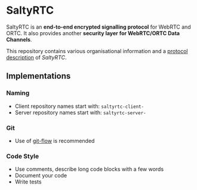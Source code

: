 # SaltyRTC

SaltyRTC is an **end-to-end encrypted signalling protocol** for WebRTC and ORTC. It also provides another **security layer for WebRTC/ORTC Data Channels**.

This repository contains various organisational information and a [protocol description](Protocol.md) of *SaltyRTC*.

## Implementations

### Naming

* Client repository names start with: ``saltyrtc-client-``
* Server repository names start with: ``saltyrtc-server-``

### Git

* Use of [git-flow](https://danielkummer.github.io/git-flow-cheatsheet/) is recommended

### Code Style

* Use comments, describe long code blocks with a few words
* Document your code
* Write tests
